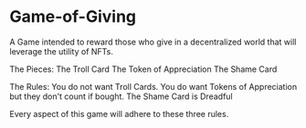 # Game-of-Giving
A Game intended to reward those who give in a decentralized world that will leverage the utility of NFTs.

The Pieces:
    The Troll Card
    The Token of Appreciation
    The Shame Card

The Rules:
    You do not want Troll Cards.
    You do want Tokens of Appreciation but they don't count if bought.
    The Shame Card is Dreadful

Every aspect of this game will adhere to these three rules.

